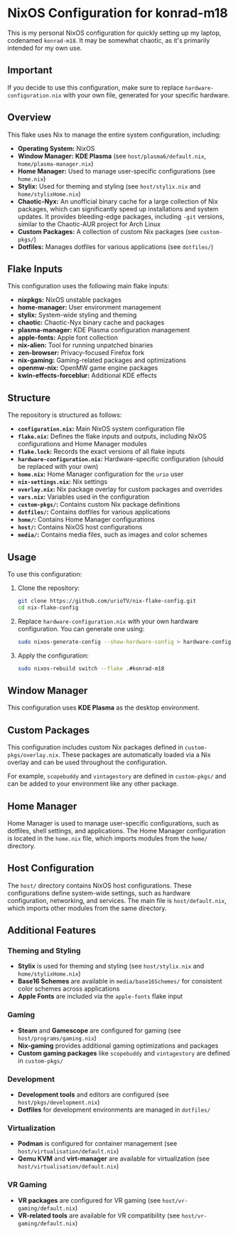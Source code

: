 # NixOS Configuration for konrad-m18

This is my personal NixOS configuration for quickly setting up my laptop, codenamed `konrad-m18`. It may be somewhat chaotic, as it's primarily intended for my own use.

## Important

If you decide to use this configuration, make sure to replace `hardware-configuration.nix` with your own file, generated for your specific hardware.

## Overview

This flake uses Nix to manage the entire system configuration, including:

- **Operating System:** NixOS
- **Window Manager:** **KDE Plasma** (see `host/plasma6/default.nix`, `home/plasma-manager.nix`)
- **Home Manager:** Used to manage user-specific configurations (see `home.nix`)
- **Stylix:** Used for theming and styling (see `host/stylix.nix` and `home/stylixHome.nix`)
- **Chaotic-Nyx:** An unofficial binary cache for a large collection of Nix packages, which can significantly speed up installations and system updates. It provides bleeding-edge packages, including `-git` versions, similar to the Chaotic-AUR project for Arch Linux
- **Custom Packages:** A collection of custom Nix packages (see `custom-pkgs/`)
- **Dotfiles:** Manages dotfiles for various applications (see `dotfiles/`)

## Flake Inputs

This configuration uses the following main flake inputs:

- **nixpkgs:** NixOS unstable packages
- **home-manager:** User environment management
- **stylix:** System-wide styling and theming
- **chaotic:** Chaotic-Nyx binary cache and packages
- **plasma-manager:** KDE Plasma configuration management
- **apple-fonts:** Apple font collection
- **nix-alien:** Tool for running unpatched binaries
- **zen-browser:** Privacy-focused Firefox fork
- **nix-gaming:** Gaming-related packages and optimizations
- **openmw-nix:** OpenMW game engine packages
- **kwin-effects-forceblur:** Additional KDE effects

## Structure

The repository is structured as follows:

- **`configuration.nix`:** Main NixOS system configuration file
- **`flake.nix`:** Defines the flake inputs and outputs, including NixOS configurations and Home Manager modules
- **`flake.lock`:** Records the exact versions of all flake inputs
- **`hardware-configuration.nix`:** Hardware-specific configuration (should be replaced with your own)
- **`home.nix`:** Home Manager configuration for the `urio` user
- **`nix-settings.nix`:** Nix settings
- **`overlay.nix`:** Nix package overlay for custom packages and overrides
- **`vars.nix`:** Variables used in the configuration
- **`custom-pkgs/`:** Contains custom Nix package definitions
- **`dotfiles/`:** Contains dotfiles for various applications
- **`home/`:** Contains Home Manager configurations
- **`host/`:** Contains NixOS host configurations
- **`media/`:** Contains media files, such as images and color schemes

## Usage

To use this configuration:

1.  Clone the repository:

    ```bash
    git clone https://github.com/urioTV/nix-flake-config.git
    cd nix-flake-config
    ```

2.  Replace `hardware-configuration.nix` with your own hardware configuration. You can generate one using:

    ```bash
    sudo nixos-generate-config --show-hardware-config > hardware-configuration.nix
    ```

3.  Apply the configuration:

    ```bash
    sudo nixos-rebuild switch --flake .#konrad-m18
    ```

## Window Manager

This configuration uses **KDE Plasma** as the desktop environment.

## Custom Packages

This configuration includes custom Nix packages defined in `custom-pkgs/overlay.nix`. These packages are automatically loaded via a Nix overlay and can be used throughout the configuration.

For example, `scopebuddy` and `vintagestory` are defined in `custom-pkgs/` and can be added to your environment like any other package.

## Home Manager

Home Manager is used to manage user-specific configurations, such as dotfiles, shell settings, and applications. The Home Manager configuration is located in the `home.nix` file, which imports modules from the `home/` directory.

## Host Configuration

The `host/` directory contains NixOS host configurations. These configurations define system-wide settings, such as hardware configuration, networking, and services. The main file is `host/default.nix`, which imports other modules from the same directory.

## Additional Features

### Theming and Styling

- **Stylix** is used for theming and styling (see `host/stylix.nix` and `home/stylixHome.nix`)
- **Base16 Schemes** are available in `media/base16Schemes/` for consistent color schemes across applications
- **Apple Fonts** are included via the `apple-fonts` flake input

### Gaming

- **Steam** and **Gamescope** are configured for gaming (see `host/programs/gaming.nix`)
- **Nix-gaming** provides additional gaming optimizations and packages
- **Custom gaming packages** like `scopebuddy` and `vintagestory` are defined in `custom-pkgs/`

### Development

- **Development tools** and editors are configured (see `host/pkgs/development.nix`)
- **Dotfiles** for development environments are managed in `dotfiles/`

### Virtualization

- **Podman** is configured for container management (see `host/virtualisation/default.nix`)
- **Qemu KVM** and **virt-manager** are available for virtualization (see `host/virtualisation/default.nix`)

### VR Gaming

- **VR packages** are configured for VR gaming (see `host/vr-gaming/default.nix`)
- **VR-related tools** are available for VR compatibility (see `host/vr-gaming/default.nix`)
